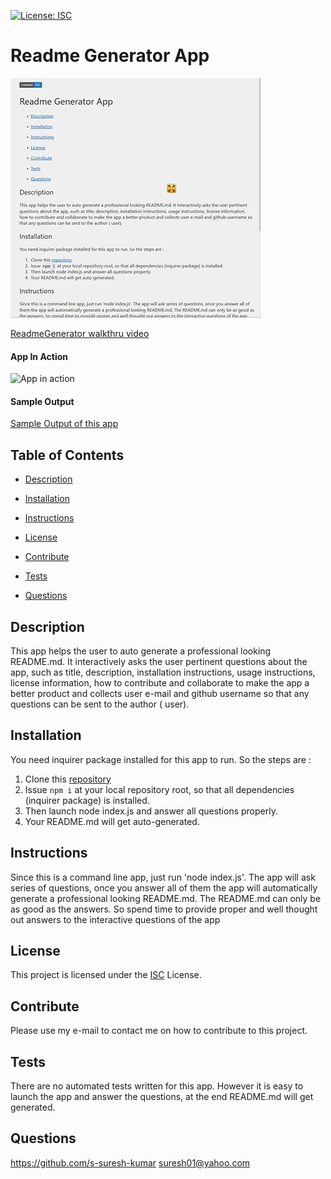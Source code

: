 [![License: ISC](https://img.shields.io/badge/License-ISC-blue.svg)](https://opensource.org/licenses/ISC)

# Readme Generator App

[![Thumbnail](assets/images/readMeGenerator-thumb.JPG)](https://github.com/s-suresh-kumar/readmeGenerator)

[ReadmeGenerator walkthru video](https://drive.google.com/file/d/1mKtnC8vVHAh-ZIaSLxFY4drZU2qetV-o/view)

#### App In Action
![App in action](assets/images/suresh-readme-generator-app-FGAY.gif)

#### Sample Output
[Sample Output of this app](https://drive.google.com/file/d/1dA-DnY7g7QjfD985UKDvM141hVTylYkB/view)
## Table of Contents

- [Description](#Description)

- [Installation](#Installation)

- [Instructions](#Instructions)

- [License](#License)

- [Contribute](#Contribute)

- [Tests](#Tests)

- [Questions](#Questions)

## Description

This app helps the user to auto generate a professional looking README.md. It interactively asks the user pertinent questions about the app, such as title, description, installation instructions, usage instructions, license information, how to contribute and collaborate to make the app a better product and collects user e-mail and github username so that any questions can be sent to the author ( user).

## Installation

You need inquirer package installed for this app to run. So the steps are :

1. Clone this [repository](https://github.com/s-suresh-kumar/readmeGenerator)
2. Issue `npm i` at your local repository root, so that all dependencies (inquirer package) is installed.
3. Then launch node index.js and answer all questions properly.
4. Your README.md will get auto-generated.

## Instructions

Since this is a command line app, just run 'node index.js'. The app will ask series of questions, once you answer all of them the app will automatically generate a professional looking README.md. The README.md can only be as good as the answers. So spend time to provide proper and well thought out answers to the interactive questions of the app

## License

This project is licensed under the [ISC](https://opensource.org/licenses/ISC) License.

## Contribute

Please use my e-mail to contact me on how to contribute to this project.

## Tests

There are no automated tests written for this app. However it is easy to launch the app and answer the questions, at the end README.md will get generated.

## Questions

https://github.com/s-suresh-kumar
suresh01@yahoo.com

